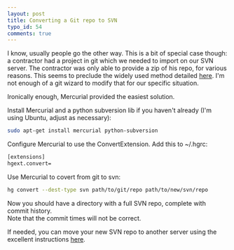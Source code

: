 ```yaml
--- 
layout: post
title: Converting a Git repo to SVN
typo_id: 54
comments: true
---
```


I know, usually people go the other way.  This is a bit of special case though: 
a contractor had a project in git which we needed to import on our SVN server. 
The contractor was only able to provide a zip of his repo, for various reasons. 
This seems to preclude the widely used method detailed [here](http://code.google.com/p/support/wiki/ImportingFromGit).
I'm not enough of a git wizard to modify that for our specific situation.

Ironically enough, Mercurial provided the easiest solution.

Install Mercurial and a python subversion lib if you haven't already (I'm using Ubuntu, adjust as necessary):

``` bash
sudo apt-get install mercurial python-subversion
```

Configure Mercurial to use the ConvertExtension.  Add this to ~/.hgrc:

``` bash
[extensions]
hgext.convert=
```

Use Mercurial to covert from git to svn:

``` bash
hg convert --dest-type svn path/to/git/repo path/to/new/svn/repo
```

Now you should have a directory with a full SVN repo, complete with commit history.  
Note that the commit times will not be correct.

If needed, you can move your new SVN repo to another server using the 
excellent instructions [here](http://www.petefreitag.com/item/665.cfm).
